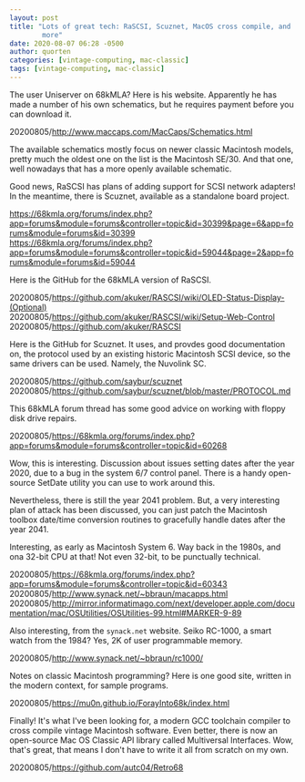 ```yaml
---
layout: post
title: "Lots of great tech: RaSCSI, Scuznet, MacOS cross compile, and
        more"
date: 2020-08-07 06:28 -0500
author: quorten
categories: [vintage-computing, mac-classic]
tags: [vintage-computing, mac-classic]
---
```


The user Uniserver on 68kMLA?  Here is his website.  Apparently he has
made a number of his own schematics, but he requires payment before
you can download it.

20200805/http://www.maccaps.com/MacCaps/Schematics.html

The available schematics mostly focus on newer classic Macintosh
models, pretty much the oldest one on the list is the Macintosh SE/30.
And that one, well nowadays that has a more openly available
schematic.

Good news, RaSCSI has plans of adding support for SCSI network
adapters!  In the meantime, there is Scuznet, available as a
standalone board project.

https://68kmla.org/forums/index.php?app=forums&module=forums&controller=topic&id=30399&page=6&app=forums&module=forums&id=30399  
https://68kmla.org/forums/index.php?app=forums&module=forums&controller=topic&id=59044&page=2&app=forums&module=forums&id=59044

Here is the GitHub for the 68kMLA version of RaSCSI.

20200805/https://github.com/akuker/RASCSI/wiki/OLED-Status-Display-(Optional)  
20200805/https://github.com/akuker/RASCSI/wiki/Setup-Web-Control  
20200805/https://github.com/akuker/RASCSI

<!-- more -->

Here is the GitHub for Scuznet.  It uses, and provdes good
documentation on, the protocol used by an existing historic Macintosh
SCSI device, so the same drivers can be used.  Namely, the Nuvolink
SC.

20200805/https://github.com/saybur/scuznet  
20200805/https://github.com/saybur/scuznet/blob/master/PROTOCOL.md

This 68kMLA forum thread has some good advice on working with floppy
disk drive repairs.

20200805/https://68kmla.org/forums/index.php?app=forums&module=forums&controller=topic&id=60268

Wow, this is interesting.  Discussion about issues setting dates after
the year 2020, due to a bug in the system 6/7 control panel.  There is
a handy open-source SetDate utility you can use to work around this.

Nevertheless, there is still the year 2041 problem.  But, a very
interesting plan of attack has been discussed, you can just patch the
Macintosh toolbox date/time conversion routines to gracefully handle
dates after the year 2041.

Interesting, as early as Macintosh System 6.  Way back in the 1980s,
and ona 32-bit CPU at that!  Not even 32-bit, to be punctually
technical.

20200805/https://68kmla.org/forums/index.php?app=forums&module=forums&controller=topic&id=60343  
20200805/http://www.synack.net/~bbraun/macapps.html  
20200805/http://mirror.informatimago.com/next/developer.apple.com/documentation/mac/OSUtilities/OSUtilities-99.html#MARKER-9-89

Also interesting, from the `synack.net` website.  Seiko RC-1000, a
smart watch from the 1984?  Yes, 2K of user programmable memory.

20200805/http://www.synack.net/~bbraun/rc1000/

Notes on classic Macintosh programming?  Here is one good site,
written in the modern context, for sample programs.

20200805/https://mu0n.github.io/ForayInto68k/index.html

Finally!  It's what I've been looking for, a modern GCC toolchain
compiler to cross compile vintage Macintosh software.  Even better,
there is now an open-source Mac OS Classic API library called
Multiversal Interfaces.  Wow, that's great, that means I don't have to
write it all from scratch on my own.

20200805/https://github.com/autc04/Retro68
